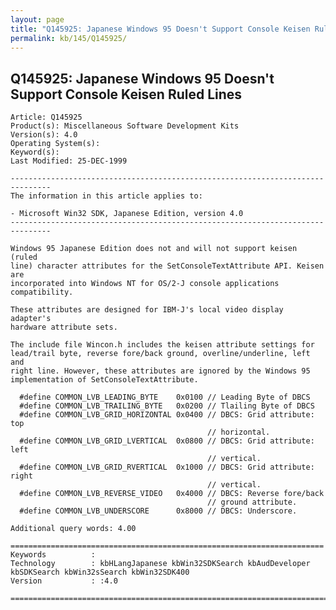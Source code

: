 ```yaml
---
layout: page
title: "Q145925: Japanese Windows 95 Doesn't Support Console Keisen Ruled Lines"
permalink: kb/145/Q145925/
---
```


## Q145925: Japanese Windows 95 Doesn't Support Console Keisen Ruled Lines

	Article: Q145925
	Product(s): Miscellaneous Software Development Kits
	Version(s): 4.0
	Operating System(s): 
	Keyword(s): 
	Last Modified: 25-DEC-1999
	
	-------------------------------------------------------------------------------
	The information in this article applies to:
	
	- Microsoft Win32 SDK, Japanese Edition, version 4.0 
	-------------------------------------------------------------------------------
	
	Windows 95 Japanese Edition does not and will not support keisen (ruled
	line) character attributes for the SetConsoleTextAttribute API. Keisen are
	incorporated into Windows NT for OS/2-J console applications compatibility.
	
	These attributes are designed for IBM-J's local video display adapter's
	hardware attribute sets.
	
	The include file Wincon.h includes the keisen attribute settings for
	lead/trail byte, reverse fore/back ground, overline/underline, left and
	right line. However, these attributes are ignored by the Windows 95
	implementation of SetConsoleTextAttribute.
	
	  #define COMMON_LVB_LEADING_BYTE    0x0100 // Leading Byte of DBCS
	  #define COMMON_LVB_TRAILING_BYTE   0x0200 // Tlailing Byte of DBCS
	  #define COMMON_LVB_GRID_HORIZONTAL 0x0400 // DBCS: Grid attribute: top
	                                            // horizontal.
	  #define COMMON_LVB_GRID_LVERTICAL  0x0800 // DBCS: Grid attribute: left
	                                            // vertical.
	  #define COMMON_LVB_GRID_RVERTICAL  0x1000 // DBCS: Grid attribute: right
	                                            // vertical.
	  #define COMMON_LVB_REVERSE_VIDEO   0x4000 // DBCS: Reverse fore/back
	                                            // ground attribute.
	  #define COMMON_LVB_UNDERSCORE      0x8000 // DBCS: Underscore.
	
	Additional query words: 4.00
	
	======================================================================
	Keywords          :  
	Technology        : kbHLangJapanese kbWin32SDKSearch kbAudDeveloper kbSDKSearch kbWin32sSearch kbWin32SDK400
	Version           : :4.0
	
	=============================================================================
	

